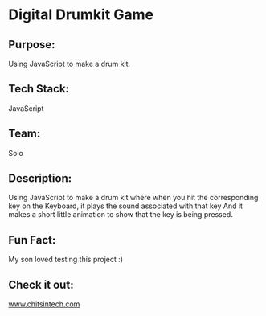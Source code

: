 #  Digital Drumkit Game

## Purpose:
Using JavaScript to make a drum kit.
## Tech Stack:
JavaScript
## Team:
Solo
## Description:
Using JavaScript to make a drum kit where when you hit the corresponding key on the Keyboard, it plays the sound associated with that key
And it makes a short little animation to show that the key is being pressed.

## Fun Fact:
My son loved testing this project :)
## Check it out:
www.chitsintech.com


